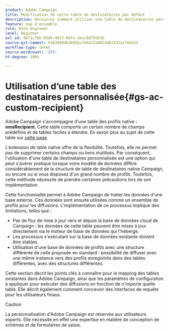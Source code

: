 ```yaml
---
product: Adobe Campaign
title: Modification de votre table de destinataires par défaut
description: Découvrez comment utiliser une table de destinataires personnalisée
feature: Vue d'ensemble
role: Data Engineer
level: Beginner
exl-id: 0b71c76b-03d9-4023-84fc-3ecc0df9261b
source-git-commit: 5363950db5092bc7e0a72a0823db1132a17dda33
workflow-type: tm+mt
source-wordcount: '253'
ht-degree: 100%

---
```


# Utilisation d’une table des destinataires personnalisée{#gs-ac-custom-recipient}

Adobe Campaign s&#39;accompagne d&#39;une table des profils native : **nmsRecipient**. Cette table comporte un certain nombre de champs prédéfinis et de tables faciles à étendre. En savoir plus au sujet de cette table sur [cette page](datamodel.md#ootb-profiles).

L&#39;extension de table native offre de la flexibilité. Toutefois, elle ne permet pas de supprimer certains champs ou liens inutilisés. Par conséquent, l&#39;utilisation d&#39;une table de destinataires personnalisée est une option qui peut s&#39;avérer pratique lorsque votre modèle de données diffère considérablement de la structure de table de destinataires native Campaign, ou encore ou si vous disposez d&#39;un grand nombre de profils.  Toutefois, cette méthode nécessite de prendre certaines précautions lors de son implémentation.

Cette fonctionnalité permet à Adobe Campaign de traiter les données d&#39;une base externe. Ces données sont ensuite utilisées comme un ensemble de profils pour les diffusions. L&#39;implémentation de ce processus implique des limitations, telles que :

* Pas de flux de mise à jour vers et depuis la base de données cloud de Campaign : les données de cette table peuvent être mises à jour directement via le moteur de base de données qui l&#39;héberge.
* Les processus s&#39;exécutant sur la base de données existante doivent être stables.
* Utilisation d&#39;une base de données de profils avec une structure différente de celle proposée en standard : possibilité de diffuser avec une même instance vers des profils enregistrés dans des tables différentes, avec des structures différentes.

Cette section décrit les points clés à connaître pour le mapping des tables existantes dans Adobe Campaign, ainsi que les paramètres de configuration à appliquer pour exécuter des diffusions en fonction de n&#39;importe quelle table. Elle décrit également comment concevoir des interfaces de requête pour les utilisateurs finaux.

>[!CAUTION]
>
>La personnalisation d&#39;Adobe Campaign est réservée aux utilisateurs experts. Elle nécessite en effet une expertise en matière de conception de schémas et de formulaires de saisie.

